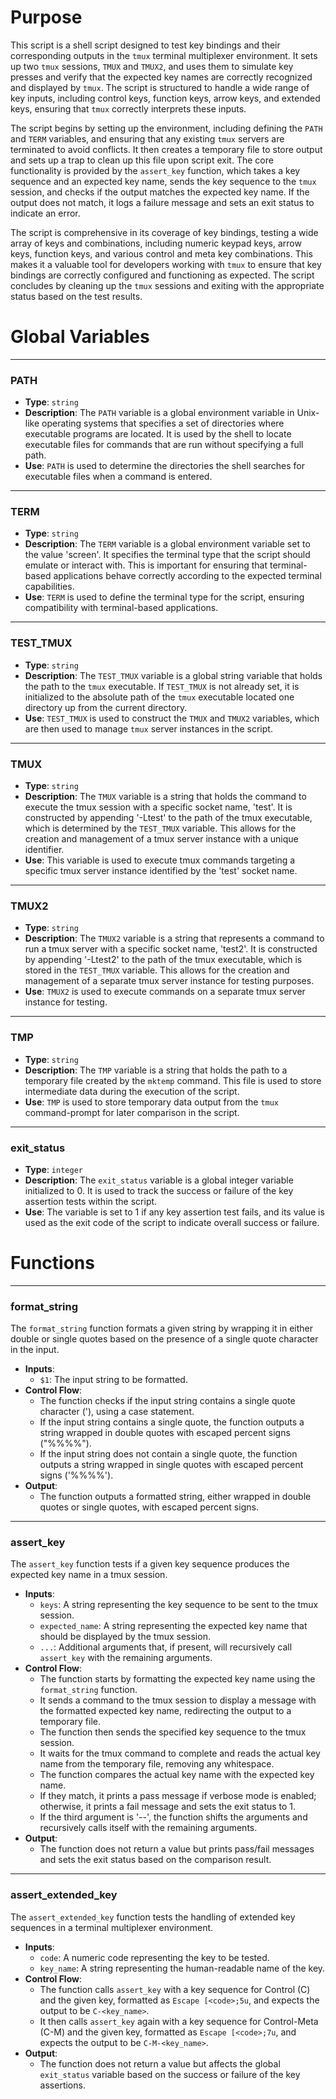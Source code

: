 # Purpose
This script is a shell script designed to test key bindings and their corresponding outputs in the `tmux` terminal multiplexer environment. It sets up two `tmux` sessions, `TMUX` and `TMUX2`, and uses them to simulate key presses and verify that the expected key names are correctly recognized and displayed by `tmux`. The script is structured to handle a wide range of key inputs, including control keys, function keys, arrow keys, and extended keys, ensuring that `tmux` correctly interprets these inputs.

The script begins by setting up the environment, including defining the `PATH` and `TERM` variables, and ensuring that any existing `tmux` servers are terminated to avoid conflicts. It then creates a temporary file to store output and sets up a trap to clean up this file upon script exit. The core functionality is provided by the `assert_key` function, which takes a key sequence and an expected key name, sends the key sequence to the `tmux` session, and checks if the output matches the expected key name. If the output does not match, it logs a failure message and sets an exit status to indicate an error.

The script is comprehensive in its coverage of key bindings, testing a wide array of keys and combinations, including numeric keypad keys, arrow keys, function keys, and various control and meta key combinations. This makes it a valuable tool for developers working with `tmux` to ensure that key bindings are correctly configured and functioning as expected. The script concludes by cleaning up the `tmux` sessions and exiting with the appropriate status based on the test results.
# Global Variables

---
### PATH
- **Type**: `string`
- **Description**: The `PATH` variable is a global environment variable in Unix-like operating systems that specifies a set of directories where executable programs are located. It is used by the shell to locate executable files for commands that are run without specifying a full path.
- **Use**: `PATH` is used to determine the directories the shell searches for executable files when a command is entered.


---
### TERM
- **Type**: `string`
- **Description**: The `TERM` variable is a global environment variable set to the value 'screen'. It specifies the terminal type that the script should emulate or interact with. This is important for ensuring that terminal-based applications behave correctly according to the expected terminal capabilities.
- **Use**: `TERM` is used to define the terminal type for the script, ensuring compatibility with terminal-based applications.


---
### TEST_TMUX
- **Type**: `string`
- **Description**: The `TEST_TMUX` variable is a global string variable that holds the path to the `tmux` executable. If `TEST_TMUX` is not already set, it is initialized to the absolute path of the `tmux` executable located one directory up from the current directory.
- **Use**: `TEST_TMUX` is used to construct the `TMUX` and `TMUX2` variables, which are then used to manage `tmux` server instances in the script.


---
### TMUX
- **Type**: `string`
- **Description**: The `TMUX` variable is a string that holds the command to execute the tmux session with a specific socket name, 'test'. It is constructed by appending '-Ltest' to the path of the tmux executable, which is determined by the `TEST_TMUX` variable. This allows for the creation and management of a tmux server instance with a unique identifier.
- **Use**: This variable is used to execute tmux commands targeting a specific tmux server instance identified by the 'test' socket name.


---
### TMUX2
- **Type**: `string`
- **Description**: The `TMUX2` variable is a string that represents a command to run a tmux server with a specific socket name, 'test2'. It is constructed by appending '-Ltest2' to the path of the tmux executable, which is stored in the `TEST_TMUX` variable. This allows for the creation and management of a separate tmux server instance for testing purposes.
- **Use**: `TMUX2` is used to execute commands on a separate tmux server instance for testing.


---
### TMP
- **Type**: `string`
- **Description**: The `TMP` variable is a string that holds the path to a temporary file created by the `mktemp` command. This file is used to store intermediate data during the execution of the script.
- **Use**: `TMP` is used to store temporary data output from the `tmux` command-prompt for later comparison in the script.


---
### exit_status
- **Type**: `integer`
- **Description**: The `exit_status` variable is a global integer variable initialized to 0. It is used to track the success or failure of the key assertion tests within the script.
- **Use**: The variable is set to 1 if any key assertion test fails, and its value is used as the exit code of the script to indicate overall success or failure.


# Functions

---
### format_string
The `format_string` function formats a given string by wrapping it in either double or single quotes based on the presence of a single quote character in the input.
- **Inputs**:
    - `$1`: The input string to be formatted.
- **Control Flow**:
    - The function checks if the input string contains a single quote character ('), using a case statement.
    - If the input string contains a single quote, the function outputs a string wrapped in double quotes with escaped percent signs ("%%%%").
    - If the input string does not contain a single quote, the function outputs a string wrapped in single quotes with escaped percent signs ('%%%%').
- **Output**:
    - The function outputs a formatted string, either wrapped in double quotes or single quotes, with escaped percent signs.


---
### assert_key
The `assert_key` function tests if a given key sequence produces the expected key name in a tmux session.
- **Inputs**:
    - `keys`: A string representing the key sequence to be sent to the tmux session.
    - `expected_name`: A string representing the expected key name that should be displayed by the tmux session.
    - `...`: Additional arguments that, if present, will recursively call `assert_key` with the remaining arguments.
- **Control Flow**:
    - The function starts by formatting the expected key name using the `format_string` function.
    - It sends a command to the tmux session to display a message with the formatted expected key name, redirecting the output to a temporary file.
    - The function then sends the specified key sequence to the tmux session.
    - It waits for the tmux command to complete and reads the actual key name from the temporary file, removing any whitespace.
    - The function compares the actual key name with the expected key name.
    - If they match, it prints a pass message if verbose mode is enabled; otherwise, it prints a fail message and sets the exit status to 1.
    - If the third argument is '--', the function shifts the arguments and recursively calls itself with the remaining arguments.
- **Output**:
    - The function does not return a value but prints pass/fail messages and sets the exit status based on the comparison result.


---
### assert_extended_key
The `assert_extended_key` function tests the handling of extended key sequences in a terminal multiplexer environment.
- **Inputs**:
    - `code`: A numeric code representing the key to be tested.
    - `key_name`: A string representing the human-readable name of the key.
- **Control Flow**:
    - The function calls `assert_key` with a key sequence for Control (C) and the given key, formatted as `Escape [<code>;5u`, and expects the output to be `C-<key_name>`.
    - It then calls `assert_key` again with a key sequence for Control-Meta (C-M) and the given key, formatted as `Escape [<code>;7u`, and expects the output to be `C-M-<key_name>`.
- **Output**:
    - The function does not return a value but affects the global `exit_status` variable based on the success or failure of the key assertions.


